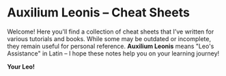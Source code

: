 # Auxilium Leonis – Cheat Sheets

Welcome! Here you'll find a collection of cheat sheets that I’ve written for various tutorials and books. While some may be outdated or incomplete, they remain useful for personal reference. **Auxilium Leonis** means "Leo's Assistance" in Latin – I hope these notes help you on your learning journey!

**Your Leo!**